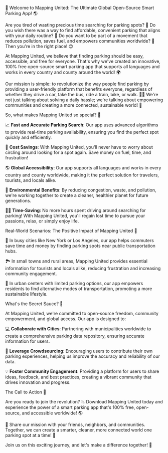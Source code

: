 🚀 Welcome to Mapping United: The Ultimate Global Open-Source Smart Parking App! 🌎

Are you tired of wasting precious time searching for parking spots? 💸 Do you wish there was a way to find affordable, convenient parking that aligns with your daily routine? 🚌 Do you want to be part of a movement that reduces pollution, saves fuel, and empowers communities worldwide? 🌟 Then you're in the right place! 😊

At Mapping United, we believe that finding parking should be easy, accessible, and free for everyone. That's why we've created an innovative, 100% free open-source smart parking app that supports all languages and works in every country and county around the world! 🌍

Our mission is simple: to revolutionize the way people find parking by providing a user-friendly platform that benefits everyone, regardless of whether they drive a car, take the bus, ride a train, bike, or walk. 🚶‍♀️ We're not just talking about solving a daily hassle; we're talking about empowering communities and creating a more connected, sustainable world! 💪

So, what makes Mapping United so special? 🤔

📈 **Fast and Accurate Parking Search**: Our app uses advanced algorithms to provide real-time parking availability, ensuring you find the perfect spot quickly and efficiently.

💸 **Cost Savings**: With Mapping United, you'll never have to worry about circling around looking for a spot again. Save money on fuel, time, and frustration!

🌎 **Global Accessibility**: Our app supports all languages and works in every country and county worldwide, making it the perfect solution for travelers, tourists, and locals alike.

💚 **Environmental Benefits**: By reducing congestion, waste, and pollution, we're working together to create a cleaner, healthier planet for future generations.

🏃‍♀️ **Time-Saving**: No more hours spent driving around searching for parking! With Mapping United, you'll regain lost time to pursue your passions, relax, or simply enjoy life.

Real-World Scenarios: The Positive Impact of Mapping United 🌟

📍 In busy cities like New York or Los Angeles, our app helps commuters save time and money by finding parking spots near public transportation hubs.

🏞️ In small towns and rural areas, Mapping United provides essential information for tourists and locals alike, reducing frustration and increasing community engagement.

🚂 In urban centers with limited parking options, our app empowers residents to find alternative modes of transportation, promoting a more sustainable lifestyle.

What's the Secret Sauce? 🤔

At Mapping United, we're committed to open-source freedom, community empowerment, and global access. Our app is designed to:

💻 **Collaborate with Cities**: Partnering with municipalities worldwide to create a comprehensive parking data repository, ensuring accurate information for users.

🌈 **Leverage Crowdsourcing**: Encouraging users to contribute their own parking experiences, helping us improve the accuracy and reliability of our data.

💡 **Foster Community Engagement**: Providing a platform for users to share ideas, feedback, and best practices, creating a vibrant community that drives innovation and progress.

The Call to Action 📣

Are you ready to join the revolution? 💥 Download Mapping United today and experience the power of a smart parking app that's 100% free, open-source, and accessible worldwide! 🌎

📨 Share our mission with your friends, neighbors, and communities. Together, we can create a smarter, cleaner, more connected world one parking spot at a time! 🌟

Join us on this exciting journey, and let's make a difference together! 💪